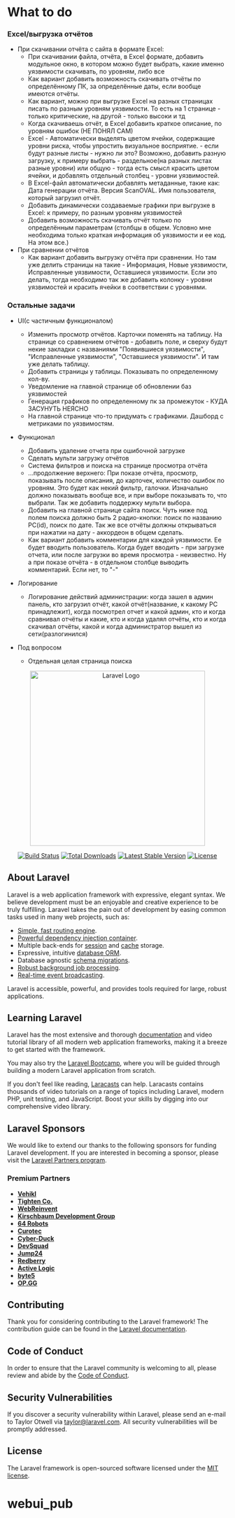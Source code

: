 # What to do
### Excel/выгрузка отчётов
- При скачивании отчёта с сайта в формате Excel:
    - При скачивании файла, отчёта, в Excel формате, добавить модульное окно, в котором можно будет выбрать, какие именно уязвимости скачивать, по уровням, либо все
    - Как вариант добавить возможность скачивать отчёты по определённому ПК, за определённые даты, если вообще имеются отчёты.
    - Как вариант, можно при выгрузке Excel на разных страницах писать по разным уровням уязвимости. То есть на 1 странице - только критические, на другой - только высоки и тд
    - Когда скачиваешь отчёт, в Excel добавить краткое описание, по уровням ошибок (НЕ ПОНЯЛ САМ)
    - Excel - Автоматически выделять цветом ячейки, содержащие уровни риска, чтобы упростить визуальное восприятие. - если будут разные листы - нужно ли это? Возможно, добавить разную загрузку, к примеру выбрать - раздельное(на разных листах разные уровни) или общую - тогда есть смысл красить цветом ячейки, и добавлять отдельный столбец - уровни уязвимостей.
    - В Excel-файл автоматически добавлять метаданные, такие как: Дата генерации отчёта. Версия ScanOVAL. Имя пользователя, который загрузил отчёт.
    - Добавить динамически создаваемые графики при выгрузке в Excel: к примеру, по разным уровням уязвимостей
    - Добавить возможность скачивать отчёт только по определённым параметрам (столбцы в общем. Условно мне необходима только краткая информация об уязвимости и ее код. На этом все.)
- При сравнении отчётов
    - Как вариант добавить выгрузку отчёта при сравнении. Но там уже делить страницы на такие - Информация, Новые уязвимости, Исправленные уязвимости, Оставшиеся уязвимости. Если это делать, тогда необходимо так же добавить колонку - уровни уязвимостей и красить ячейки в соответствии с уровнями.
### Остальные задачи
- UI(с частичным функционалом)
    - Изменить просмотр отчётов. Карточки поменять на таблицу. На странице со сравнением отчётов - добавить поле, и сверху будут некие закладки с названиями "Появившиеся уязвимости", "Исправленные уязвимости", "Оставшиеся уязвимости". И там уже делать таблицу. 
    - Добавить страницы у таблицы. Показывать по определенному кол-ву.
    - Уведомление на главной странице об обновлении баз уязвимостей
    - Генерация графиков по определенному пк за промежуток - КУДА ЗАСУНУТЬ НЕЯСНО
    - На главной странице что-то придумать с графиками. Дашборд с метриками по уязвимостям.

- Функционал
    - Добавить удаление отчета при ошибочной загрузке
    - Сделать мульти загрузку отчётов
    - Система фильтров и поиска на странице просмотра отчёта
    - ...продолжение верхнего: При показе отчёта, просмотр, показывать после описания, до карточек, количество ошибок по уровням. Это будет как некий фильтр, галочки. Изначально должно показывать вообще все, и при выборе показывать то, что выбрали. Так же добавить поддержку мульти выбора.
    - Добавить на главной странице сайта поиск. Чуть ниже под полем поиска должно быть 2 радио-кнопки: поиск по названию PC(id), поиск по дате. Так же все отчёты должны открываться при нажатии на дату - аккордеон в общем сделать.
    - Как вариант добавить комментарии для каждой уязвимости. Ее будет вводить пользователь. Когда будет вводить - при загрузке отчета, или после загрузки во время просмотра - неизвестно. Ну а при показе отчёта - в отдельном столбце выводить комментарий. Если нет, то "-"

- Логирование
    - Логирование действий администрации: когда зашел в админ панель, кто загрузил отчёт, какой отчёт(название, к какому PC принадлежит), когда посмотрел отчет и какой админ, кто и когда сравнивал отчёты и какие, кто и когда удалял отчёты, кто и когда скачивал отчёты, какой и когда администратор вышел из сети(разлогинился)

- Под вопросом
    - Отдельная целая страница поиска



<p align="center"><a href="https://laravel.com" target="_blank"><img src="https://raw.githubusercontent.com/laravel/art/master/logo-lockup/5%20SVG/2%20CMYK/1%20Full%20Color/laravel-logolockup-cmyk-red.svg" width="400" alt="Laravel Logo"></a></p>

<p align="center">
<a href="https://github.com/laravel/framework/actions"><img src="https://github.com/laravel/framework/workflows/tests/badge.svg" alt="Build Status"></a>
<a href="https://packagist.org/packages/laravel/framework"><img src="https://img.shields.io/packagist/dt/laravel/framework" alt="Total Downloads"></a>
<a href="https://packagist.org/packages/laravel/framework"><img src="https://img.shields.io/packagist/v/laravel/framework" alt="Latest Stable Version"></a>
<a href="https://packagist.org/packages/laravel/framework"><img src="https://img.shields.io/packagist/l/laravel/framework" alt="License"></a>
</p>

## About Laravel

Laravel is a web application framework with expressive, elegant syntax. We believe development must be an enjoyable and creative experience to be truly fulfilling. Laravel takes the pain out of development by easing common tasks used in many web projects, such as:

- [Simple, fast routing engine](https://laravel.com/docs/routing).
- [Powerful dependency injection container](https://laravel.com/docs/container).
- Multiple back-ends for [session](https://laravel.com/docs/session) and [cache](https://laravel.com/docs/cache) storage.
- Expressive, intuitive [database ORM](https://laravel.com/docs/eloquent).
- Database agnostic [schema migrations](https://laravel.com/docs/migrations).
- [Robust background job processing](https://laravel.com/docs/queues).
- [Real-time event broadcasting](https://laravel.com/docs/broadcasting).

Laravel is accessible, powerful, and provides tools required for large, robust applications.

## Learning Laravel

Laravel has the most extensive and thorough [documentation](https://laravel.com/docs) and video tutorial library of all modern web application frameworks, making it a breeze to get started with the framework.

You may also try the [Laravel Bootcamp](https://bootcamp.laravel.com), where you will be guided through building a modern Laravel application from scratch.

If you don't feel like reading, [Laracasts](https://laracasts.com) can help. Laracasts contains thousands of video tutorials on a range of topics including Laravel, modern PHP, unit testing, and JavaScript. Boost your skills by digging into our comprehensive video library.

## Laravel Sponsors

We would like to extend our thanks to the following sponsors for funding Laravel development. If you are interested in becoming a sponsor, please visit the [Laravel Partners program](https://partners.laravel.com).

### Premium Partners

- **[Vehikl](https://vehikl.com/)**
- **[Tighten Co.](https://tighten.co)**
- **[WebReinvent](https://webreinvent.com/)**
- **[Kirschbaum Development Group](https://kirschbaumdevelopment.com)**
- **[64 Robots](https://64robots.com)**
- **[Curotec](https://www.curotec.com/services/technologies/laravel/)**
- **[Cyber-Duck](https://cyber-duck.co.uk)**
- **[DevSquad](https://devsquad.com/hire-laravel-developers)**
- **[Jump24](https://jump24.co.uk)**
- **[Redberry](https://redberry.international/laravel/)**
- **[Active Logic](https://activelogic.com)**
- **[byte5](https://byte5.de)**
- **[OP.GG](https://op.gg)**

## Contributing

Thank you for considering contributing to the Laravel framework! The contribution guide can be found in the [Laravel documentation](https://laravel.com/docs/contributions).

## Code of Conduct

In order to ensure that the Laravel community is welcoming to all, please review and abide by the [Code of Conduct](https://laravel.com/docs/contributions#code-of-conduct).

## Security Vulnerabilities

If you discover a security vulnerability within Laravel, please send an e-mail to Taylor Otwell via [taylor@laravel.com](mailto:taylor@laravel.com). All security vulnerabilities will be promptly addressed.

## License

The Laravel framework is open-sourced software licensed under the [MIT license](https://opensource.org/licenses/MIT).
# webui_pub
